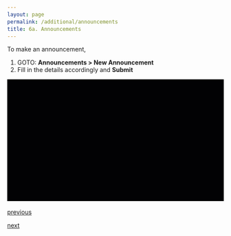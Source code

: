 ```yaml
---
layout: page
permalink: /additional/announcements
title: 6a. Announcements
---
```


To make an announcement, 
  1. GOTO: **Announcements > New Announcement**
  2. Fill in the details accordingly and **Submit**

![6A-1](/images/6A-1.gif)

[previous](/submissions/code-review-comments)

[next](/additional/course-material)
